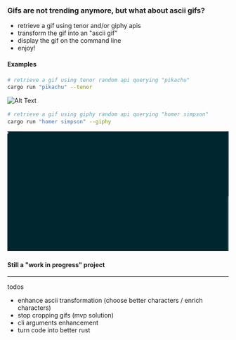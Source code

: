 ### Gifs are not trending anymore, but what about ascii gifs?

- retrieve a gif using tenor and/or giphy apis
- transform the gif into an "ascii gif"
- display the gif on the command line 
- enjoy!

#### Examples
```bash
# retrieve a gif using tenor random api querying "pikachu" 
cargo run "pikachu" --tenor
```
![Alt Text](https://github.com/visd0m/ascii-gif/blob/master/example_tenor.gif)

```bash
# retrieve a gif using giphy random api querying "homer simpson" 
cargo run "homer simpson" --giphy
```
![Alt Text](https://github.com/visd0m/ascii-gif/blob/master/example_homer_giphy.gif)

#### Still a "work in progress" project

---
todos
- enhance ascii transformation (choose better characters / enrich characters)
- stop cropping gifs (mvp solution)
- cli arguments enhancement
- turn code into better rust

